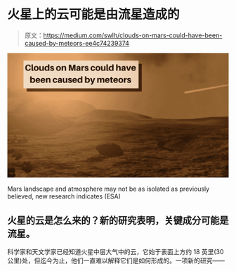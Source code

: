 # 火星上的云可能是由流星造成的

> 原文：<https://medium.com/swlh/clouds-on-mars-could-have-been-caused-by-meteors-ee4c74239374>

![](img/c09a52c2cb8de03fab38a28bb0e09a01.png)

Mars landscape and atmosphere may not be as isolated as previously believed, new research indicates (ESA)

## 火星的云是怎么来的？新的研究表明，关键成分可能是流星。

科学家和天文学家已经知道火星中层大气中的云，它始于表面上方约 18 英里(30 公里)处，但迄今为止，他们一直难以解释它们是如何形成的。一项新的研究——